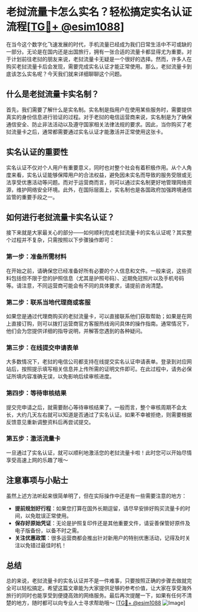 # 老挝流量卡怎么实名？轻松搞定实名认证流程[[TG💪+ @esim1088](https://t.me/s/esim1088)]

在当今这个数字化飞速发展的时代，手机流量已经成为我们日常生活中不可或缺的一部分。无论是在国内还是出国旅行，拥有一张合适的流量卡都显得尤为重要。对于计划前往老挝的朋友来说，老挝流量卡无疑是一个很好的选择。然而，许多人在购买老挝流量卡后会发现，需要完成实名认证才能正常使用。那么，老挝流量卡到底该怎么实名呢？今天我们就来详细聊聊这个问题。

## 什么是老挝流量卡实名制？

首先，我们需要了解什么是实名制。实名制是指用户在使用某些服务时，需要提供真实的身份信息进行验证的过程。对于老挝的电信运营商来说，实名制是为了确保通信安全、防止非法活动以及遵守国家相关法律法规的要求。因此，当你购买了老挝流量卡之后，通常都需要通过实名认证才能激活并正常使用这张卡。

## 实名认证的重要性

实名认证不仅对个人用户有重要意义，同时也对整个社会有着积极作用。从个人角度来看，实名认证能够保障用户的合法权益，避免因未实名而导致的服务受限或无法享受优惠活动等问题。而对于运营商而言，则可以通过实名制更好地管理网络资源，维护网络安全环境。此外，在国际层面上，实名制也是各国政府加强跨境通信监管的重要手段之一。

## 如何进行老挝流量卡实名认证？

接下来就是大家最关心的部分——如何顺利完成老挝流量卡的实名认证呢？其实整个过程并不复杂，只需按照以下步骤操作即可：

### 第一步：准备所需材料

在开始之前，请确保您已经准备好所有必要的个人信息和文件。一般来说，这些资料包括但不限于您的护照信息（尤其是护照号码）、近期免冠照片以及手机号码等。请注意，不同运营商可能会有不同的具体要求，请提前咨询清楚。

### 第二步：联系当地代理商或客服

如果您是通过代理商购买的老挝流量卡，可以直接联系他们获取帮助；如果是在网上直接订购，则可以拨打运营商官方客服热线询问具体的操作指南。通常情况下，他们会为您提供详细的指导说明，并解答您遇到的各种疑问。

### 第三步：在线提交申请表单

大多数情况下，老挝的电信公司都支持在线提交实名认证申请表单。登录到对应网站后，按照提示填写相关信息并上传所需的证明文件即可。在此过程中，请务必保证所填内容准确无误，以免影响后续审核进度。

### 第四步：等待审核结果

提交完申请之后，就需要耐心等待审核结果了。一般而言，整个审核周期不会太长，大约几天左右就可以知道是否通过了实名认证。如果不幸被拒绝，则需要根据反馈意见重新调整资料后再尝试提交。

### 第五步：激活流量卡

一旦通过了实名认证，就可以顺利地激活您的老挝流量卡啦！此时您可以开始尽情享受高速上网的乐趣了哦～

## 注意事项与小贴士

虽然上述方法听起来很简单明了，但在实际操作中还是有一些需要注意的地方：

- **提前规划好行程**：如果您打算在国外长期逗留，请尽早安排好购买流量卡的时间，以免耽误正常使用。
- **保存好原始凭证**：无论是护照复印件还是其他重要文件，请妥善保管好原件及电子版备份，以备不时之需。
- **关注优惠政策**：很多运营商都会推出针对新用户的特别优惠活动，记得及时关注以免错过最佳时机！

## 总结

总的来说，老挝流量卡的实名认证并不是一件难事，只要按照正确的步骤去做就完全可以轻松搞定。希望这篇文章能为大家提供足够的参考价值，让大家在享受海外旅行的同时也能享受到便捷高效的网络服务。最后再次提醒一下，如果有任何不清楚的地方，随时都可以向专业人士寻求帮助哦～ [[TG💪+ @esim1088](https://t.me/s/esim1088) ![Image](https://i.postimg.cc/4NQfJmqS/Snipaste-2025-05-13-00-14-12.png)]